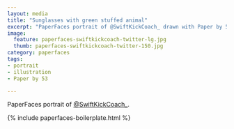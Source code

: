 ```yaml
---
layout: media
title: "Sunglasses with green stuffed animal"
excerpt: "PaperFaces portrait of @SwiftKickCoach_ drawn with Paper by 53 on an iPad."
image: 
  feature: paperfaces-swiftkickcoach-twitter-lg.jpg
  thumb: paperfaces-swiftkickcoach-twitter-150.jpg
category: paperfaces
tags: 
- portrait
- illustration
- Paper by 53

---
```


PaperFaces portrait of [@SwiftKickCoach_](http://twitter.com/SwiftKickCoach_).

{% include paperfaces-boilerplate.html %}